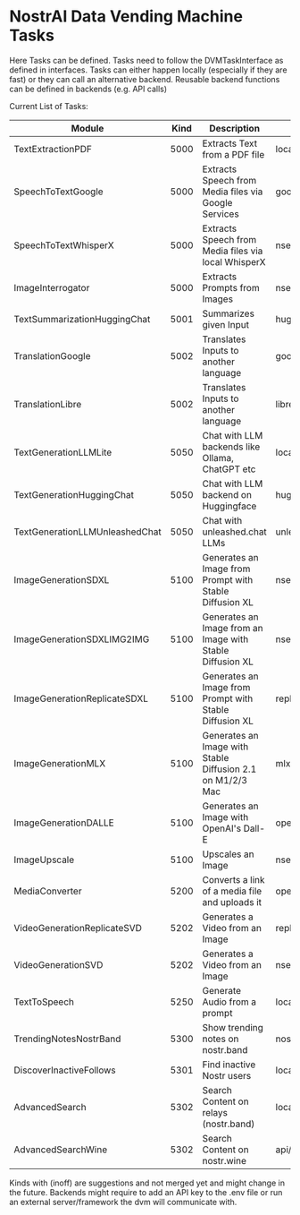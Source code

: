 # NostrAI Data Vending Machine Tasks

Here Tasks can be defined. Tasks need to follow the DVMTaskInterface as defined in interfaces. 
Tasks can either happen locally (especially if they are fast) or they can call an alternative backend.
Reusable backend functions can be defined in backends (e.g. API calls)

Current List of Tasks:

| Module                         | Kind   | Description                                                | Backend          |
|--------------------------------|--------|------------------------------------------------------------|------------------| 
| TextExtractionPDF              | 5000   | Extracts Text from a PDF file                              | local            |
| SpeechToTextGoogle             | 5000   | Extracts Speech from Media files via Google Services       | googleAPI        |
| SpeechToTextWhisperX           | 5000   | Extracts Speech from Media files via local WhisperX        | nserver          |
| ImageInterrogator              | 5000   | Extracts Prompts from Images                               | nserver          |
| TextSummarizationHuggingChat   | 5001   | Summarizes given Input                                     | huggingface      |
| TranslationGoogle              | 5002   | Translates Inputs to another language                      | googleAPI        |
| TranslationLibre               | 5002   | Translates Inputs to another language                      | libreAPI         |
| TextGenerationLLMLite          | 5050   | Chat with LLM backends like Ollama, ChatGPT etc            | local/api/openai |
| TextGenerationHuggingChat      | 5050   | Chat with LLM backend on Huggingface                       | huggingface      |
| TextGenerationLLMUnleashedChat | 5050   | Chat with unleashed.chat LLMs                              | unleashed api    |
| ImageGenerationSDXL            | 5100   | Generates an Image from Prompt with Stable Diffusion XL    | nserver          |
| ImageGenerationSDXLIMG2IMG     | 5100   | Generates an Image from an Image with Stable Diffusion XL  | nserver          |
| ImageGenerationReplicateSDXL   | 5100   | Generates an Image from Prompt with Stable Diffusion XL    | replicate        |
| ImageGenerationMLX             | 5100   | Generates an Image with Stable Diffusion 2.1 on M1/2/3 Mac | mlx              |
| ImageGenerationDALLE           | 5100   | Generates an Image with OpenAI's Dall-E                    | openAI           |
| ImageUpscale                   | 5100   | Upscales an Image                                          | nserver          |
| MediaConverter                 | 5200   | Converts a link of a media file and uploads it             | openAI           |
| VideoGenerationReplicateSVD    | 5202   | Generates a Video from an Image                            | replicate        |
| VideoGenerationSVD             | 5202   | Generates a Video from an Image                            | nserver          |
| TextToSpeech                   | 5250   | Generate Audio from a prompt                               | local            |
| TrendingNotesNostrBand         | 5300   | Show trending notes on nostr.band                          | nostr.band api   |
| DiscoverInactiveFollows        | 5301   | Find inactive Nostr users                                  | local            |
| AdvancedSearch                 | 5302   | Search Content on relays (nostr.band)                      | local/nostr.band |
| AdvancedSearchWine             | 5302   | Search Content on nostr.wine                               | api/nostr.wine   |

Kinds with (inoff) are suggestions and not merged yet and might change in the future.
Backends might require to add an API key to the .env file or run an external server/framework the dvm will communicate with.